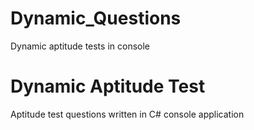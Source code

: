 # Dynamic_Questions
Dynamic aptitude tests in console

<h1>Dynamic Aptitude Test</h1>
<p> Aptitude test questions written in C# console application </p>
